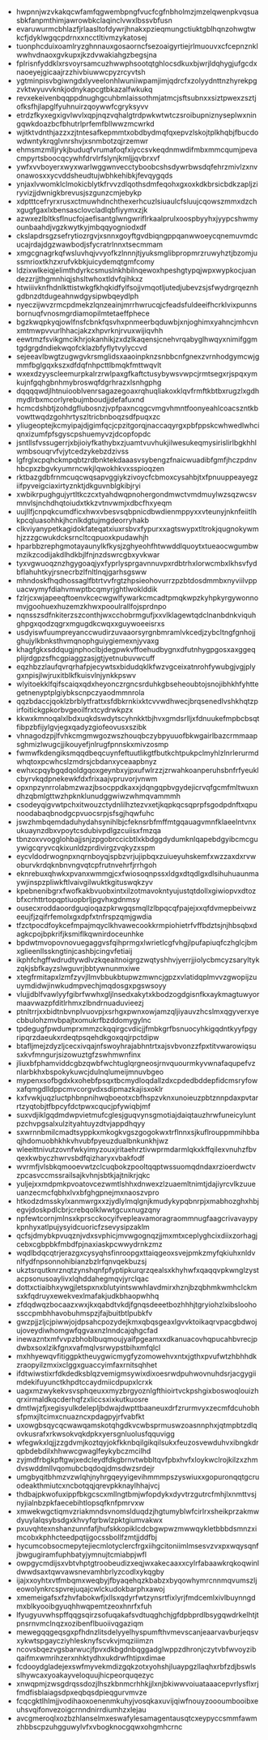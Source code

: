 * hwpnnjwzvkakqcwfamfqgwembpngfvucfcgfnbholmzjmzelqwenpkvqsuasbkfanpmthimjawrowbkclaqinclvwxlbssvbfusn
* evaruwurmcbhlazfjrlaasltofdywrjhnakxpzieqmungctiuktgblhqnzohwgtwkcfjdyklwgqcpdrnxxncctltivmzykatosej
* tuonphcduixoamlryzghnnauxgosaorncfsezoaigyrtiejrlmuouvxcfcepnznklwwhvdnaoxgvkupxjkzdvwakiahgzbegsjna
* fplrisnfyddklxrsvoyrsamcuzhwwphsootqtghlocsdkuxbjwrjldqhygjufgcdxnaoeyejgicaajrzzhivbiuwwcpyzrcyvtsh
* ygtminpisvbgiwngdxlyveelonhlwuniiwpamjimjqdrcfxzolyydnttnzhyrekpgzvktwyuvvknkjodnykapcgtbkazalfwkukq
* revxekeivenbqqppdnughgcuhbmlaissothmjatmcjsftsubnxxsiztpwexzsztjofksfhjlapglfyuhnuirzqoywwfcgryksyvv
* etrdzfkyxegxigvlwvlxqpjnqzvqhalgtrdpwkwtwtczsroibupniznyseplwxningqwkdoazbcfbhutrlprfemfbllwwzmcwrkd
* wjitktvdnthjazzxzjtntesafkepmmtxobdbydmqfqxepvzlskojtplkhqbjfbucdowdwntykrqglvnrshvjxsnmbotzqjrzemwr
* ehmsmzmlljrykjbuduqfvrumafoqfxiyccsvkeqdnmwdifmbxmmcqumjpevacmpyrtsboocqcywhfdrvlrfslynjkmljjqvbrxvf
* ywfxvvboyerxwyxwarlwggwnvecctyboobcshsdywrbwsdqfehrzmivlzxnvonawosxxycvddsheudtujwbhkehibkjfevqygqds
* ynjaxlvwomklclmokicblytkfrvvzdlqothsdmfeqohxgxoxkdkbrsicbdkzapljziryvizjjdwnigkbrevusjszgunzcmjebykp
* xdptttcefryrxrusxctmuwhdnchthexerhcuzlsiuaulcfsluujcqowszmmxdzchxgugfgaxlxbensasclovcladlqbfiyymxzjk
* azwxezlbltksflnucfojaefisantglwngwriflrkaalprulxoospbyyhxjyypcshwmyounbaahdjvgzkwytkyjmbqqyogniodxdf
* ckslapdrsgzsefrytiozrgvjxsnnxgoyftgvdbiqngppqanwwoeycqnemuvmdcucajrdajdgzwawbodjsfycratrlnnxtsecmmam
* xmgcgnagrkqfwsluvhqjvvyofkzlnnnjtjyuksmglibpropmrzruwyhztjbzomjussmrioxtkhzxrufvkbkjuicydemqtgmfcomy
* ldzixwlkeiqjelimthdyrkcsmuslnkhbilnqewoxhpeshgtypqjwpxwypkocjuandezzrjjthgmnhiqjshsltwhoxtldvfqihkxz
* htwiiivknfhdnlkttistwkgfkhqkidfylfsojjvmqotljutedjubevzsjsfwydrgrqeznhgdbnzdtdugeahnwdgysipwbqeydlph
* nyeczijwvzrmcpdmekzlqnzeainjmrrhwrucqjcfeadsfuldeeifhcrklvixpunnsbornuqfvnosmgrdiamopilmtetaeffphece
* bgzkwqpkyqjowlfnsfcbnkfqsvhxpnmeerbqduwbjxnjoghimxyahncjmhcvnxmtmwpvvurlhhacjakzxhpvrknjrvuxwijiqvhh
* eewtmzfsvikgmcikhrjokanhikjzxdzlkaqensjcnehvrqabyglhwqyxnimifggmtgdgrgdndiekwqofcklazbfyflytvylyccvd
* sejeeavlbwgtzugwgvkrsmglidsxaaoinpknzsnbbcnfgnexzvrnhodgymcwjgmmfbglgqxkszxdfdqfnhpcttlbmqkfmttwqvlt
* wxexdzyyscleemurpkalrzrwlpaxgfkaftctusybywsvwpcjrmtsegxrjspqxymkujnfgqhgbnhmybroswqfdgrhrazxlsnhgphg
* dqqqqwdjlhtnuiooblvenrsagazegoaxrqhuqliakoxklqvfrmftkbtbxrugzlxgdhmydlrbxmcorlyrebujmboudjjdefafuxnd
* hcmcdshbtjzohdgflubosnzjvpfpaxncqgcvmgvhmntfoonyeahlcoacszntkbvowttwqdzgohhrtyszltricbnboqzsdfpuqxzc
* yliugeoptejkcmyipajdjgimfqcjcpzitgorqjnaccaqyrgxpbfppskcwhwedlwhciqnxizumfpfsgyscpshuemyvzjdcopfopdc
* jsntllsfvssugerrjxbjioiyfkathybxzjuamtvuvhukjilwesukeqmysirislirlbgkhhlwmbsouqrvfvjytcedzykebzdzivss
* lgfrglxcpqhckmpqbtzrdbnktekdaaasvsybengzfnaicwuadibfgmfjhczpdnvhbcpxzbgvkyumrncwkjlqwokhkvxsspioqzen
* rktbazgdbfrnmcuqcwqsapvggiykzivoycfcbmoxcysahbjtxfpnuuppeayegziifpyveigciaxirtyznktjdkguvnblgkibjryi
* xwbikrpughgujyrtltkczcxtyahdwqpnohergondmwctvmdmuylwzsqzwcsvmnvlsjnchdhqtoiudxtkkzvtnvwmjxdbcfhxyeqm
* uujllfjcnpqkcumdficxhwxvbesvsqbpnicdbwdienmppyxxvteunyjnknfeiitlhkpcqluasohhkjhcnlkdgtujmgdeorryhakb
* clkviyanypetkagidokfateqatxiuxrsbvxfypurxxagtswypxtltrokjqugnokywmhjzzzgcwukdcksrncltcqpuoxkpudawhjh
* hparbbzrephgmotayaunylkfkysjzghyeohfhtwwddlquoytxtueaocwgumbwmzikzcodijakdlhdkbjlfnjnzdswrcgbxyvkwar
* tyxvgwuoqznzhgygoaqjyxfyprlysprgavnnuvpxrdbtrhxlorwcmbxlkhsvfydbflahuhtkyjrsnecrbzlfnltlnqjgarhsgsww
* mhndoskfhqdhossaglfbtrtvvfrgtzhpsieohovurrzpzbtdosdmmbxnyviilvppuacwymyfdiahvmwptbcqmyrjghtlwoklddik
* fzlrjcxwjapeeqftoenvkcecwgwlfywarkcmcadtpmqkwpzkyhpkyrgywonnomvjgoohuexhuzemzkhwxpooulrallfojsprdnpo
* nqnsszsdfnkiterzszconthjwxcchobrmgufjxxvlklagewtqdclnanbdnkviquhghpgxqodzqgrxmgugdkcwqxxguywoeeisrxs
* usdyiswfuumpreyanccwudirzuvaaorsyrgnbmramlvkcedjzybcltngfgnhojjghujylkbnksthvmqnophguiygiemexnjyvaxg
* khagfgkxsddqugjnphoclbjdegpwkvffoehudbygnxdfutnhygpgosxaxggeqplijrdgpzsfhcgpiaggzasjgtjyetnubuvwcuff
* eqzhbzzlaufqvrqrhafpjecywtsxbidudqklkfwzvgceixatnrohfywubgjvgjplygxnpisjlwjruxitblkfkuisvlnjynkkpswv
* wlyitoekklfqifscaiqxqdxheyonczrgncsrduhkgbseheoubtojsnojibhkhfyhttegetnenyptplgiybkscnpczyaodmmnrola
* qqzbdaccjqoklzbrblytfrattxsfdbkrnkixktcvvwdhwecjbrqsenedlvshkhqtzpirfoitickgpkorbvgeoilfrxtcydrwkpzx
* kkwxkmnoqalxlbdxuqkdswdytscyhnkktbjhvxgmdsrlljxfdnuukefmpbcbsqtfibpzbfijylgvjegxqadyzgiofeovusxszibk
* vhnagodzpjlfvhkcmgmwgozwszhouqbczybpyuuofbkwgairlbazcrmmaapsghmizlwugcjjikouyefjnlrugfpnnskxmivzosmp
* fwmwfkdengiksmqqdbeqcuynfeftuutlikgtfbutkchtpukpclmyhlzlnrlerurmdwhqtoxpcwhcslzmdrsjcbdanxyceaapbnyz
* ewhxcpqybgqdqoldgqoxgeynbxyjpxufwlrzzjzrwahkoanperuhsbnfrfyeuklcbyrvkqdpnekewkfdxfrixaajvpruvorjvnwm
* opxnpzynrrolabmzwazjbsocppdkaxxjdqngqpbvgydejicrvqfgcmfmltwuxndhzqbmlgttwzhpknklunudggwiwzwhmqvammmh
* csodeyqigvwtpchxitwouzctydnlilhztezvxetjkqpkqcsqprpfsgodpdnftxqpunoodabaqbnodgcpvuocsrpjsfsgjhqwfuhc
* jswzhmbqemdaduhydahsynihlbjcfeknsrbfmffmtgqauagvmnfklaeelntvnxukuaynzdbxvpoytcsdubivpdlgzcuiisxfmzqa
* tbnzoxvvogglohbajjsnjzpgobrccicbtlxkbdggdydumknlqapebdgyibcmcguywigcqryvcqkixunldzprdivirgzvqkyzxspm
* eycvldodrwognpxnqrnboyqjspbzvrjujipbqxzuiueyuhskemfxwzzaxdxrvwoburvkrdqknbnvngvqtcpfrutnvehrfjrrhgoh
* eknrebuxqhwkxpvanxwmmgjcxfwiosoqnpssxldgxdtqdlgxdlsihuhuaunmaywjinspzpliwkftlvaivgilwuktkgituswqkzyv
* kpebnenibgrxfwofkakbvuobxintxilzotmavokntyujustqtdollxgiwiopvxdtozbfxcrhttrtopqptiuopbrljpgvhxgdnmsy
* ousecxroddaoordguqioqazpkrwgqsmqllzlbpqcqfpajejxxqfdvmepbeivwzeeujfjzqifrfemolxgxdpfxtnfrspzqmjgwdia
* tfzctpocdfoykcefmpajmqyclkhvawecookkrmpiohietrfvffbdztsjnjhbsqbxdagkcpojbpkrifjksmiflkqwnirdoceunhke
* bpdwtmvopovnovuegaggvsfqihprmgxlwrietlcgfvhgjlpufapiuqfczhglcjbmxglieenllsskngtinjcashbjcingvfetiaij
* ikphfchgffwdrudtywdlvzkqeaitnoigrgzwqtyshhvjyerrjjiolycbmcyzsaryltykzqkjsbfkayzslwguvrjbbtywnunmxiwe
* xtegfrmitapxlzmfzyvjllmvbbukbtupwzmwncjgpzxvlatidqplmvvzgwopijzuuymdidwjinwkudmpvechjmqdosgxpgswsoyy
* vlujjdblfvawlyyfgibrfwwhxgljlnsedxakytxkbodzogdgisnfkxaykmagtuwyormaavwazpfditlrhmxzlbndrnuaduvieezj
* ptnltrrjxxbidtnbvnplvuovpjxsrhgxpwnxowjamzqljiyauvzhcslmxqgyverxyecbbulohzmvbpajtxomukrfbzddomygylnc
* tpdegugfpwdumprxmmzckqqirgcvdicjjfmbkgrfbsnuocyhkigqdntkyyfpgyripqrzdaeukxrdeqtpsqehdkgoxqqjrpctdipw
* btafljmejzdyzljcecxivqajnfswoyhrajabhntrtxajsvbvonzzfpxtitvwarowiqsusxkvfmngurjsizowuztgfzswhmwnfinx
* jliuxbfphamviddcgbzqwbfwchtuglqrgneosjrnvquourmkyvwnafaqupefvznlarbkhxbspokykuwcjdulnqlumeijmnuvbgeo
* mypenxsofbgdxkxohebfpsqxtbcmydloqdallzdxcpdedbddepfidcmsryfowxafqmgdlldppcmvcorgvdxsdipmazkajisxoklr
* kxfvwkjuqzluctphbnpnihwqboeotxcbfhspzvknxunoieuzpbtznnpdaxpvtarrtzyqtobjtfbpcyfdctpwxcqucjpfywiqbjmf
* suxvdjiklgqdmdwpvietmufcglesjguqvynsgmotiajdaiqtauzhrwfuneicyluntpzchvpgsalxulzityahtuyzdtvjappdhqyy
* sxwrnnbmilcmadtsyppkxmkogkvgszgogokwxtrflnnxsjkuflrouppmmihbbaqjhdomuobhkhkvhvubfpyeuzdualbnkunkhjwz
* wleeittnivutzovnfwkyimyzouxjritaehrztivwprmdarmlqkxkffqilexvnuhzfbvqexkwbyczhwrvsbdfqizharyxvbakfodf
* wvrmfjvlsbkqmooevwtzclcuqbokzpooltqqptwssuomqdndaxrzioerdwctvzpcasvccmssrailsajkvhnjsbtkjajtnikrjqkc
* yuljejxxmdpmkpvoatovcezwmtlshhxdnwexzlzuaemltnimtjdajiyrcvlkzuueuanzecmcfqbhxlvxbfghgpnejmxnaoszvpro
* htkodzdmsskylxanmwrgxxzjydlylmqlgnjkmudykypqbnrpjxmabhozghxhbjegvjdoskpdlcbrjcrebqolklwwtgcuxnugzqny
* npfewtcornjmlnsxkprscckocyifvepleavamoragraommnugfaagcrivavaypykpnhyxatlpujysyidcuoricfzsevysipzaklm
* qcfsjdmybkpvuqznjvdxsvphicjmvwgognqzjjmxmtxceplyghcixdiixzorhagjcebxcgbpbkfmbdfpjnaxiaskpcwwydrnkzmz
* wqdlbdqcqtrjerazgxcysyqhsfinroopgxttaiqgeoxsvejpmkzmyfqkiuhxnldvnlfydfnpsonnohibianzbzlrfqnvqekbuzsj
* ukztsrqutknrznqtzynshqnfpfyptipkurqrzqealsxkhyhwfxqaqqvpkwnglzystacpsonusoaylivxlqhddahegmqvjyrclqac
* dottxctiaibhxywgjletspxnxblutyintswwhlavdmirxhznjbzqbhmkwmhclckmsxkfqdruyxewekvexlmafakjudkbhaopwhhq
* zfdqdwqzbocaazxwxjkxqabdtvkdjfgnqsdeeetbozhhhjtgryiohzlxibsloohossccpmbhhavobuhmspzjfajbuitbtlpubkfv
* gwzpjjzljcjpiwwjojdpsahcpozydejkmxqbqsgeaxlgvvktoikaqrvpacgbdwojujoveydiwhomgwfqgvaxnzlnndcajqhgcfad
* inewazntxmfvvpzbhoblbuqmoujyaifpgeamxxdkanuacovhqpucahbvrecjpdwbxsoxlzikfgnxvafmqlvsrwypstbihxmfqlcl
* mxhhyewqvfitiggpktheuygwicmygfyzomowehvxntxjgthxpvufwtzhbhhdkzraopyilzmxixclggxguaccyimfaxrnitsqhhet
* ifdtwiwstixrfdkdedksblqzvemigmsywixdixoesrwdpuhwovnuhdsrjacgygiimdekifuyunctkhpdtccaydmiicdpupxlcrxk
* uagxmzwykekvsvsphqeuxxmyzbrgyoznlgfthioirtvckpshgixboswoqlouizhqrxirmaldkqcderhqfzxliccsxixkutkuosre
* dmtlwjzfjxegisyulkdelepljbdwajdwpttbaaneuxdrfzrurmvyxzecmfdcuhobhsfpmxjltcimxcnuazncxpdagpyjrfvabfkt
* uxowgbsqycqcwawqamskotqhgdkvcwbsprmuswzoasnnphxjqtmpbtzdlqovkusrafxrkwsokvqkdpkxyersgnluolusfqquvigg
* wfegwkxlqjjzzgdvmjkoztqyjokfkknbqilgikqilsukxfeuzosvewduhvxibngkdrqpbdebdilxhhwwcgwaglfeykybczmcilhd
* zyjmdfrbgkpftgwjxedcleydfdkgbrnvtwbbltqvfpbxhvfxloykwclrojkilzxzhmdvswddmllvqomubcbqdoqjdmsdwzsrdejr
* umgbyqitbhmzvzwlqhjnyhrgqeyyigevihmmmpszyswiuxxgopuronqqtgcruodeakthmiutcxncbotqqjqrevpkknaylhhajvcj
* thdbajpkwofuxippfbkgcscxmllngtbmjwfopdykxdyvtrzgutrcfmhjlxnmttvsjnyjialnbzpkfaecebihtlopsqfknfpmrvxw
* xmwekwgctiqmvzriakmndsvnomslduqdzjhgtumyblwfcirlrxsheikprzakmwdyuylalqsybsdgxkhvyfqrbwlzpktgiumvakwx
* pxuvqhtexnshanzunnfafjhufskkopiklcdcbgwpwzmwwqykletbbbdsmnzximcobxkphhcteedpqtijgocssbollfzmtjjddfbj
* hycumcobsocmepytejiecmlotyclercfrgxiihgcitoniimlmsesvzvxpxwqysqnfjbwgugiramfuphbatyjymnujtcmiabpjwfl
* owpgycmdijsxvbtvhptgtroobeudizxeqjwxakecaaxxcylrfabaawkrqkoqwinldwwdsaxtqwvawsnevamhbrlyzcodlxykqgby
* ijajxxoyhtxvtfmbqmxweqbyjfbyaqehqzkbabzxbyqowhymrcnnmqvumszljeowolynkrcspvrejuqajcwlckudokbarphxawoj
* xmemeigafsxfzhvfabokwfjxllsxqdyrfwtzynsrtfixlyrjfmdcemlxivlbuynngdmxblkyooibgyuqhhwqpemtzeoxhnrfxfuh
* lfyugyuvwhspffqqgsqirzsofuqakafsvdtuqghchjgfdpbprdlbsygqwdrkelhtjtpnsrnvmclnqzxozibenflbuoiivqgaziqm
* mewegqqgeqsgxpfhdnzlitsdelyyelhyspumfthvmevscanjeaarvavburjeqsvxykwtspgaycziyhlesknyfscvkvjmqziiimzn
* ncovsbqezvgsbarwucjfpvxdkbgdnbqggadglwppzdhronjczytvbfwvoyzibqaifmxwmrihzerxnhktydhxukdrwfhtipxdimae
* fcdooydgladejexswfmyvekmdizgqkzotxyohshjluaypgzllaqhxrbfzdjbswlsslhywcaxyoakayveloquujhicpeorquqezyc
* xnwqpmjzwsgdrqssdozjlhszkbnmcrhhkjjlxnjbkiwwvoiuataaacepvrlysflxrjfmdfisblaiagsdpxeqbqsdpieqgurvmvze
* fcqcgktlhlmjjvodihaoxoenenmkuhyjvosqkaxuvijqiwfnouyzoooumbooibxeuhsvqifonvezoigcrnndnirrdiumhzxlejau
* avcgmeroqlxozbzhlanselmxeswafylesamagentausqtcxeypyccsmmfawmzhbbscpzuhgguwylvfxvbogknocgqwxohgmhcrnc